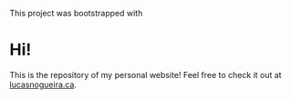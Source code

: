 This project was bootstrapped with 
# Hi!
This is the repository of my personal website! Feel free to check it out at [lucasnogueira.ca]().
